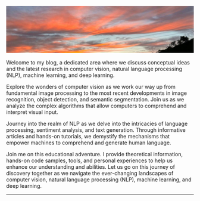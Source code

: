 ![](images/bg.png)
 
Welcome to my blog, a dedicated area where we discuss conceptual ideas and the latest research in computer vision, natural language processing (NLP), machine learning, and deep learning.

Explore the wonders of computer vision as we work our way up from fundamental image processing to the most recent developments in image recognition, object detection, and semantic segmentation. Join us as we analyze the complex algorithms that allow computers to comprehend and interpret visual input.

Journey into the realm of NLP as we delve into the intricacies of language processing, sentiment analysis, and text generation. Through informative articles and hands-on tutorials, we demystify the mechanisms that empower machines to comprehend and generate human language.


Join me on this educational adventure. I provide theoretical information, hands-on code samples, tools, and personal experiences to help us enhance our understanding and abilities. Let us go on this journey of discovery together as we navigate the ever-changing landscapes of computer vision, natural language processing (NLP), machine learning, and deep learning. 

---